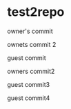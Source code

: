 # test2repo


owner's commit

ownets commit 2

guest commit

owners commit2

guest commit3

guest commit4